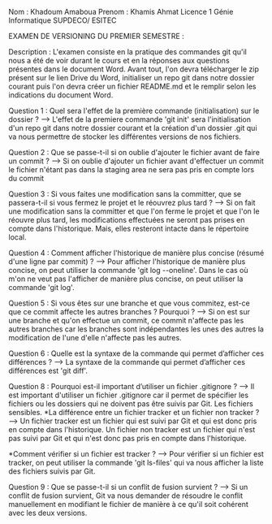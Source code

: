 Nom : Khadoum Amaboua
Prenom : Khamis Ahmat
Licence 1 Génie Informatique
SUPDECO/ ESITEC

EXAMEN DE VERSIONING DU PREMIER SEMESTRE :

Description : L'examen consiste en la pratique des commandes git qu'il nous a été de voir durant le cours et en la réponses aux questions présentes dans 
le document Word. Avant tout, l'on devra télécharger le zip présent sur le lien Drive du Word, initialiser un repo git dans notre dossier courant puis
l'on devra créer un fichier README.md et le remplir selon les indications du document Word.

Question 1 : Quel sera l'effet de la première commande (initialisation) sur le dossier ?
--> L'effet de la premiere commande 'git init' sera l'initialisation d'un repo git dans notre dossier courant et la création d'un dossier .git qui va nous
permettre de stocker les différentes versions de nos fichiers.

Question 2 : Que se passe-t-il si on oublie d'ajouter le fichier avant de faire un commit ?
--> Si on oublie d'ajouter un fichier avant d'effectuer un commit le fichier n'étant pas dans la staging area ne sera pas pris en compte lors du commit 

Question 3 : Si vous faites une modification sans la committer, que se passera-t-il si vous fermez le projet et le réouvrez plus tard ?
--> Si on fait une modification sans la committer et que l'on ferme le projet et que l'on le réouvre plus tard, les modifications effectuées ne seront pas prises en compte dans l'historique. Mais, elles resteront intacte dans le répertoire local.

Question 4 : Comment afficher l'historique de manière plus concise (résumé d'une ligne par commit) ?
--> Pour afficher l'historique de manière plus concise, on peut utiliser la commande 'git log --oneline'. Dans le cas où m'on ne veut pas l'afficher de manière plus
concise, on peut utiliser la commande 'git log'.

Question 5 : Si vous êtes sur une branche et que vous commitez, est-ce que ce commit affecte les autres branches ? Pourquoi ?
--> Si on est sur une branche et qu'on effectue un commit, ce commit n'affecte pas les autres branches car les branches sont indépendantes les unes des autres
la modification de l'une d'elle n'affecte pas les autres.

Question 6 : Quelle est la syntaxe de la commande qui permet d’afficher ces différences ?
--> La syntaxe de la commande qui permet d’afficher ces différences est 'git diff'.

Question 8 : Pourquoi est-il important d’utiliser un fichier .gitignore ?
--> Il est important d'utiliser un fichier .gitignore car il permet de spécifier les fichiers ou les dossiers qui ne doivent pas être suivis par Git. Les fichiers sensibles.
*La différence entre un fichier tracker et un fichier non tracker ?
--> Un fichier tracker est un fichier qui est suivi par Git et qui est donc pris en compte dans l'historique. Un fichier non tracker est un fichier qui n'est pas suivi par Git et qui n'est donc pas pris en compte dans l'historique.

*Comment vérifier si un fichier est tracker ?
--> Pour vérifier si un fichier est tracker, on peut utiliser la commande 'git ls-files' qui va nous afficher la liste des fichiers suivis par Git.

Question 9 : Que se passe-t-il si un conflit de fusion survient ?
--> Si un conflit de fusion survient, Git va nous demander de résoudre le conflit manuellement en modifiant le fichier de manière à ce qu'il soit cohérent avec les deux versions.
